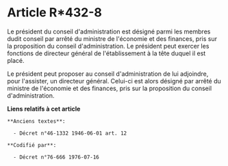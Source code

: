 # Article R*432-8

Le président du conseil d'administration est désigné parmi les membres dudit conseil par arrêté du ministre de l'économie et
des finances, pris sur la proposition du conseil d'administration. Le président peut exercer les fonctions de directeur
général de l'établissement à la tête duquel il est placé.

Le président peut proposer au conseil d'administration de lui adjoindre, pour l'assister, un directeur général. Celui-ci est
alors désigné par arrêté du ministre de l'économie et des finances, pris sur la proposition du conseil d'administration.

**Liens relatifs à cet article**

	**Anciens textes**:

	  - Décret n°46-1332 1946-06-01 art. 12

	**Codifié par**:

	  - Décret n°76-666 1976-07-16
